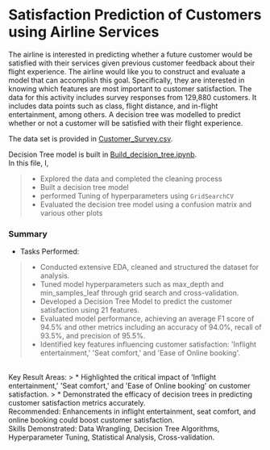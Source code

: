 # Satisfaction Prediction of Customers using Airline Services
The airline is interested in predicting whether a future customer would be satisfied with their services given previous customer feedback about their flight experience. The airline would like you to construct and evaluate a model that can accomplish this goal. Specifically, they are interested in knowing which features are most important to customer satisfaction. The data for this activity includes survey responses from 129,880 customers. It includes data points such as class, flight distance, and in-flight entertainment, among others. A decision tree was modelled to predict whether or not a customer will be satisfied with their flight experience.

The data set is provided in [Customer_Survey.csv](Customer_Survey.csv).<br>

Decision Tree model is built in [Build_decision_tree.ipynb](Build_decision_tree.ipynb).<br>
In this file, I,
> * Explored the data and completed the cleaning process
> * Built a decision tree model 
> * performed Tuning of hyperparameters using `GridSearchCV`
> * Evaluated the decision tree model using a confusion matrix and various other plots

### Summary
* Tasks Performed:
> * Conducted extensive EDA, cleaned and structured the dataset for analysis.
> * Tuned model hyperparameters such as max_depth and min_samples_leaf through grid search and cross-validation.
> * Developed a Decision Tree Model to predict the customer satisfaction using 21 features.
> * Evaluated model performance, achieving an average F1 score of 94.5% and other metrics including an accuracy of 94.0%, recall of 93.5%, and precision of 95.5%.
> * Identified key features influencing customer satisfaction: 'Inflight entertainment,' 'Seat comfort,' and 'Ease of Online booking'.
<br>
Key Result Areas:
> * Highlighted the critical impact of 'Inflight entertainment,' 'Seat comfort,' and 'Ease of Online booking' on customer satisfaction.
> * Demonstrated the efficacy of decision trees in predicting customer satisfaction metrics accurately.
<br>
Recommended: Enhancements in inflight entertainment, seat comfort, and online booking could boost customer satisfaction.
<br>
Skills Demonstrated: Data Wrangling, Decision Tree Algorithms, Hyperparameter Tuning, Statistical Analysis, Cross-validation.
